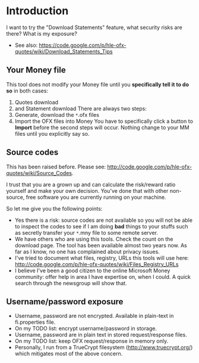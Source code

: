 # Introduction #

I want to try the "Download Statements" feature, what security risks are there? What is my exposure?

  * See also: https://code.google.com/p/hle-ofx-quotes/wiki/Download_Statements_Tips

## Your Money file ##

This tool does not modify your Money file until you **specifically tell it to do so** in both cases:
  1. Quotes download
  1. and Statement download
There are always two steps:
  1. Generate, download the `*`.ofx files
  1. Import the OFX files into Money
You have to specifically click a button to **Import** before the second steps will occur. Nothing change to your MM files until you explicitly say so.

## Source codes ##

This has been raised before. Please see: http://code.google.com/p/hle-ofx-quotes/wiki/Source_Codes.

I trust that you are a grown up and can calculate the risk/reward ratio yourself and make your own decision. You've done that with other
non-source, free software you are currently running on your machine.

So let me give you the following points:
  * Yes there is a risk: source codes are not available so you will not be able to inspect the codes to see if I am doing **bad** things to your stuffs such as secretly transfer your `*`.mny file to some remote server.
  * We have others who are using this tools. Check the count on the download page. The tool has been available almost two years now. As far as I know, no one has complained about privacy issues.
  * I've tried to document what files, registry, URLs this tools will use here: http://code.google.com/p/hle-ofx-quotes/wiki/Files_Registry_URLs
  * I believe I've been a good citizen to the online Microsoft Money community: offer help in area I have expertise on, when I could. A quick search through the newsgroup will show that.

## Username/password exposure ##

  * Username, password are not encrypted. Available in plain-text in fi.properties file.
  * On my TODO list: encrypt username/password in storage.
  * Username, password are in plain text in stored request/response files.
  * On my TODO list: keep OFX request/response in memory only.
  * Personally, I run from a TrueCrypt filesystem (http://www.truecrypt.org/) which mitigates most of the above concern.